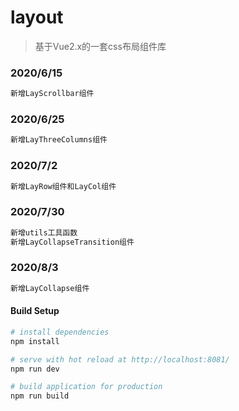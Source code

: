 # layout

> 基于Vue2.x的一套css布局组件库

### 2020/6/15
``` bash
新增LayScrollbar组件
```

### 2020/6/25
``` bash
新增LayThreeColumns组件
```

### 2020/7/2
``` bash
新增LayRow组件和LayCol组件
```

### 2020/7/30
``` bash
新增utils工具函数
新增LayCollapseTransition组件
```

### 2020/8/3
``` bash
新增LayCollapse组件
```

#### Build Setup

``` bash
# install dependencies
npm install

# serve with hot reload at http://localhost:8081/
npm run dev

# build application for production
npm run build

```
